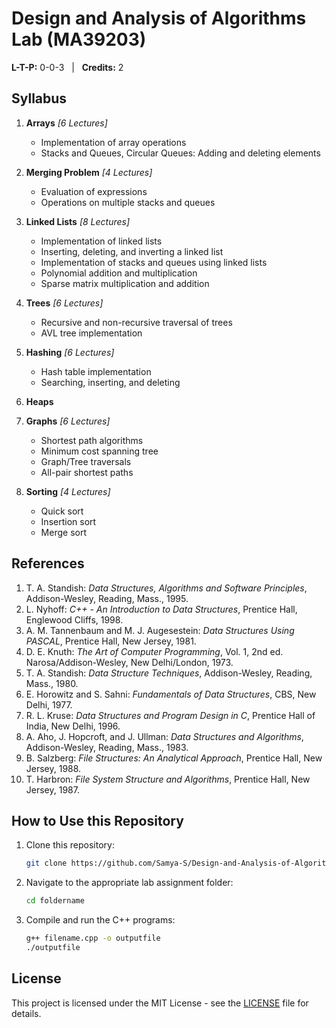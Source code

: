 # Design and Analysis of Algorithms Lab (MA39203)

**L-T-P:** 0-0-3 &nbsp; | &nbsp; **Credits:** 2  

## Syllabus

1. **Arrays** _[6 Lectures]_
   - Implementation of array operations
   - Stacks and Queues, Circular Queues: Adding and deleting elements  

2. **Merging Problem** _[4 Lectures]_
   - Evaluation of expressions
   - Operations on multiple stacks and queues  

3. **Linked Lists** _[8 Lectures]_
   - Implementation of linked lists
   - Inserting, deleting, and inverting a linked list
   - Implementation of stacks and queues using linked lists
   - Polynomial addition and multiplication
   - Sparse matrix multiplication and addition  

4. **Trees** _[6 Lectures]_
   - Recursive and non-recursive traversal of trees
   - AVL tree implementation  

5. **Hashing** _[6 Lectures]_
   - Hash table implementation
   - Searching, inserting, and deleting  

6. **Heaps**

7. **Graphs** _[6 Lectures]_
   - Shortest path algorithms
   - Minimum cost spanning tree
   - Graph/Tree traversals
   - All-pair shortest paths  

8. **Sorting** _[4 Lectures]_
   - Quick sort
   - Insertion sort
   - Merge sort  


## References

1. T. A. Standish: *Data Structures, Algorithms and Software Principles*, Addison-Wesley, Reading, Mass., 1995.
2. L. Nyhoff: *C++ - An Introduction to Data Structures*, Prentice Hall, Englewood Cliffs, 1998.
3. A. M. Tannenbaum and M. J. Augesestein: *Data Structures Using PASCAL*, Prentice Hall, New Jersey, 1981.
4. D. E. Knuth: *The Art of Computer Programming*, Vol. 1, 2nd ed. Narosa/Addison-Wesley, New Delhi/London, 1973.
5. T. A. Standish: *Data Structure Techniques*, Addison-Wesley, Reading, Mass., 1980.
6. E. Horowitz and S. Sahni: *Fundamentals of Data Structures*, CBS, New Delhi, 1977.
7. R. L. Kruse: *Data Structures and Program Design in C*, Prentice Hall of India, New Delhi, 1996.
8. A. Aho, J. Hopcroft, and J. Ullman: *Data Structures and Algorithms*, Addison-Wesley, Reading, Mass., 1983.
9. B. Salzberg: *File Structures: An Analytical Approach*, Prentice Hall, New Jersey, 1988.
10. T. Harbron: *File System Structure and Algorithms*, Prentice Hall, New Jersey, 1987.


## How to Use this Repository

1. Clone this repository:  
   ```bash
   git clone https://github.com/Samya-S/Design-and-Analysis-of-Algorithms-Lab.git
   ```

2. Navigate to the appropriate lab assignment folder:  
   ```bash
   cd foldername
   ```

3. Compile and run the C++ programs:  
   ```bash
   g++ filename.cpp -o outputfile
   ./outputfile
   ```


## License

This project is licensed under the MIT License - see the [LICENSE](LICENSE) file for details.
